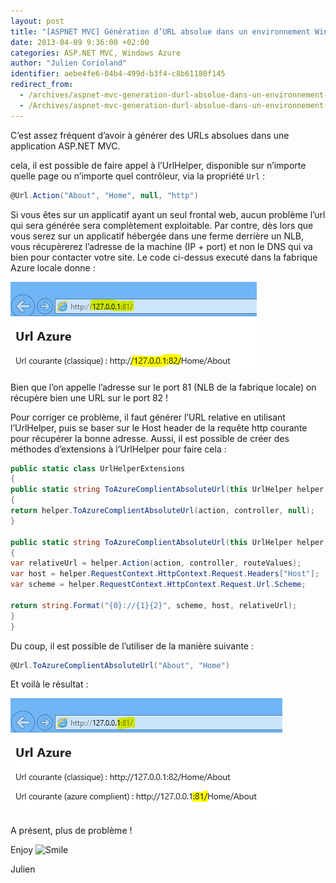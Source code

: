 ```yaml
---
layout: post
title: "[ASPNET MVC] Génération d’URL absolue dans un environnement Windows Azure"
date: 2013-04-09 9:36:00 +02:00
categories: ASP.NET MVC, Windows Azure
author: "Julien Corioland"
identifier: aebe4fe6-04b4-499d-b3f4-c8b61180f145
redirect_from:
  - /archives/aspnet-mvc-generation-durl-absolue-dans-un-environnement-windows-azure
  - /Archives/aspnet-mvc-generation-durl-absolue-dans-un-environnement-windows-azure
---
```


C’est assez fréquent d’avoir à générer des URLs absolues dans une application ASP.NET MVC.

cela, il est possible de faire appel à l’UrlHelper, disponible sur n’importe quelle page ou n’importe quel contrôleur, via la propriété `Url` :

```csharp
@Url.Action("About", "Home", null, "http")
```
Si vous êtes sur un applicatif ayant un seul frontal web, aucun problème l’url qui sera générée sera complètement exploitable. Par contre, dès lors que vous serez sur un applicatif hébergée dans une ferme derrière un NLB, vous récupèrerez l’adresse de la machine (IP + port) et non le DNS qui va bien pour contacter votre site. Le code ci-dessus executé dans la fabrique Azure locale donne :

![image](/images/aspnet-mvc-generation-durl-absolue-dans-un-environnement-windows-azure/image_6293290C.png)

Bien que l’on appelle l’adresse sur le port 81 (NLB de la fabrique locale) on récupère bien une URL sur le port 82 !

Pour corriger ce problème, il faut générer l’URL relative en utilisant l’UrlHelper, puis se baser sur le Host header de la requête http courante pour récupérer la bonne adresse. Aussi, il est possible de créer des méthodes d’extensions à l’UrlHelper pour faire cela :

```csharp
public static class UrlHelperExtensions
{
public static string ToAzureComplientAbsoluteUrl(this UrlHelper helper, string action, string controller)
{
return helper.ToAzureComplientAbsoluteUrl(action, controller, null);
}

public static string ToAzureComplientAbsoluteUrl(this UrlHelper helper, string action, string controller, object routeValues)
{
var relativeUrl = helper.Action(action, controller, routeValues);
var host = helper.RequestContext.HttpContext.Request.Headers["Host"];
var scheme = helper.RequestContext.HttpContext.Request.Url.Scheme;

return string.Format("{0}://{1}{2}", scheme, host, relativeUrl);
}
}
```
Du coup, il est possible de l’utiliser de la manière suivante :

```csharp
@Url.ToAzureComplientAbsoluteUrl("About", "Home")
```
Et voilà le résultat :

![image](/images/aspnet-mvc-generation-durl-absolue-dans-un-environnement-windows-azure/image_5A2F53B5.png)

A présent, plus de problème !

Enjoy <img class="wlEmoticon wlEmoticon-smile" style="border-top-style: none; border-left-style: none; border-bottom-style: none; border-right-style: none" alt="Smile" src="https://juliencorioland.blob.core.windows.net/medias/wlEmoticon-smile_0BBAC14B.png">

Julien

